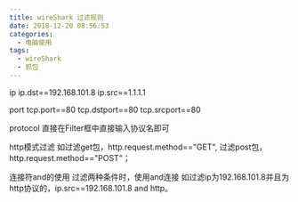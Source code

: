 ```yaml
---
title: wireShark 过滤规则
date: 2018-12-20 08:56:53
categories:
  - 电脑使用
tags:
  - wireShark
  - 抓包
---
```


ip
	ip.dst==192.168.101.8
	ip.src==1.1.1.1
	
port
	tcp.port==80
	tcp.dstport==80
	tcp.srcport==80
	
protocol
	直接在Filter框中直接输入协议名即可
	
http模式过滤
	如过滤get包，http.request.method=="GET",
	过滤post包，http.request.method=="POST"；
	
连接符and的使用
	过滤两种条件时，使用and连接
	如过滤ip为192.168.101.8并且为http协议的，ip.src==192.168.101.8 and http。